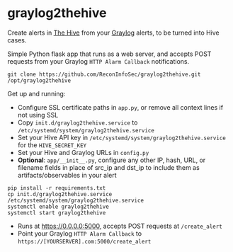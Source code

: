 # graylog2thehive

Create alerts in [The Hive](https://github.com/TheHive-Project/TheHive) from your [Graylog](https://github.com/Graylog2/graylog2-server/) alerts, to be turned into Hive cases.

Simple Python flask app that runs as a web server, and accepts POST requests from your Graylog `HTTP Alarm Callback` notifications.

```
git clone https://github.com/ReconInfoSec/graylog2thehive.git /opt/graylog2thehive
```

Get up and running:
* Configure SSL certificate paths in `app.py`, or remove all context lines if not using SSL
* Copy `init.d/graylog2thehive.service` to `/etc/systemd/system/graylog2thehive.service`
* Set your Hive API key in `/etc/systemd/system/graylog2thehive.service` for the `HIVE_SECRET_KEY`
* Set your Hive and Graylog URLs in `config.py`
* **Optional**: `app/__init__.py`, configure any other IP, hash, URL, or filename fields in place of src_ip and dst_ip to include them as artifacts/observables in your alert

```
pip install -r requirements.txt
cp init.d/graylog2thehive.service /etc/systemd/system/graylog2thehive.service
systemctl enable graylog2thehive
systemctl start graylog2thehive
```

* Runs at https://0.0.0.0:5000, accepts POST requests at `/create_alert`
* Point your Graylog `HTTP Alarm Callback` to `https://[YOURSERVER].com:5000/create_alert`
